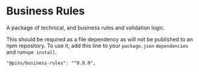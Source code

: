 # Business Rules

A package of technical, and business rules and validation logic.

This should be required as a file dependency as will not be published to an
npm repository. To use it, add this line to your `package.json` `dependencies`
and run`npm install`.

```
"@pins/business-rules": "^0.0.0",
```
